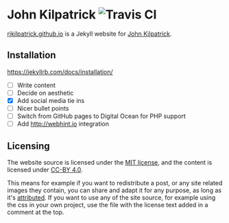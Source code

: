 # John Kilpatrick ![Travis CI](https://travis-ci.org/rjkilpatrick/rjkilpatrick.github.io.svg?branch=master)

[rjkilpatrick.github.io](https://rjkilpatrick.github.io) is a Jekyll website for [John Kilpatrick](https://github.com/rjkilpatrick).

## Installation

<https://jekyllrb.com/docs/installation/>

- [ ] Write content
- [ ] Decide on aesthetic
- [x] Add social media tie ins
- [ ] Nicer bullet points
- [ ] Switch from GitHub pages to Digital Ocean for PHP support
- [ ] Add <http://webhint.io> integration

## Licensing

The website source is licensed under the [MIT license](./LICENSE), and the content is licensed under [CC-BY 4.0](https://creativecommons.org/licenses/by/4.0/).

This means for example if you want to redistribute a post, or any site related images they contain, you can share and adapt it for any purpose, as long as it's [attributed](https://wiki.creativecommons.org/wiki/Best_practices_for_attribution#This_is_a_pretty_good_attribution).
If you want to use any of the site source, for example using the css in your own project, use the file with the license text added in a comment at the top.

